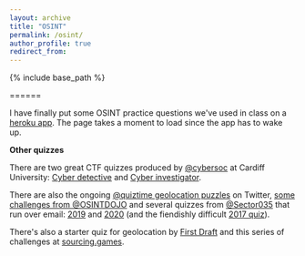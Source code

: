 ```yaml
---
layout: archive
title: "OSINT"
permalink: /osint/
author_profile: true
redirect_from:
---
```


{% include base_path %}

======

I have finally put some OSINT practice questions we've used in class on a [heroku app](https://osintquiz.herokuapp.com/). The page takes a moment to load since the app has to wake up.


**Other quizzes**

There are two great CTF quizzes produced by [@cybersoc](https://cybersoc.wales/) at Cardiff University: [Cyber detective](https://ctf.cybersoc.wales/) and [Cyber investigator](https://investigator.cybersoc.wales/).

There are also the ongoing [@quiztime geolocation puzzles](https://twitter.com/quiztime) on Twitter, [some challenges from @OSINTDOJO](https://twitter.com/OSINTDojo) and several quizzes from [@Sector035](https://twitter.com/Sector035) that run over email: [2019](https://twitter.com/sector035/status/1211038518635614208?lang=en) and [2020](https://twitter.com/Sector035/status/1344378578490830848) (and the fiendishly difficult [2017 quiz](https://twitter.com/trbrtc/status/943867444543844352)).

There's also a starter quiz for geolocation by [First Draft](https://firstdraftnews.org/en/education/curriculum-resource/test-your-verification-skills-with-our-geolocation-challenge/) and this series of challenges at [sourcing.games](https://sourcing.games).
